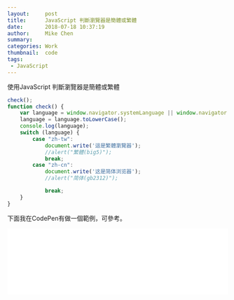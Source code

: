 ```yaml
---
layout:     post
title:      JavaScript 判斷瀏覽器是簡體或繁體
date:       2018-07-18 10:37:19
author:     Mike Chen
summary:    
categories: Work
thumbnail:  code
tags:
 - JavaScript
---
```


使用JavaScript 判斷瀏覽器是簡體或繁體

```javascript
check();
function check() {
    var language = window.navigator.systemLanguage || window.navigator.language;
    language = language.toLowerCase();
    console.log(language);
    switch (language) {
        case "zh-tw":
            document.write('這是繁體瀏覽器');
            //alert("繁體(big5)");
            break;
        case "zh-cn":
            document.write('这是简体浏览器');
            //alert("简体(gb2312)");

            break;
    }
}
```

下面我在CodePen有做一個範例，可參考。

<div class="iframe-rwd">
    <iframe scrolling='no' title='判斷瀏覽器簡繁體' src='//codepen.io/mikechen2017/embed/wxWxLx/?height=265&theme-id=0&default-tab=js,result&embed-version=2' frameborder='no' allowtransparency='true' allowfullscreen='true' style='width: 100%;'>See the Pen <a href='https://codepen.io/mikechen2017/pen/wxWxLx/'>判斷瀏覽器簡繁體</a> by Mike Chen (<a href='https://codepen.io/mikechen2017'>@mikechen2017</a>) on <a href='https://codepen.io'>CodePen</a>.
</iframe>
</div>